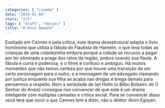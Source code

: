 ```yaml
---
categories: [ "cinema" ]
date: "2020-01-04"
stars: "2/5"
tags: [ "draft", "movies" ]
title: "O Doce Amanhã"
---
```

Exaltado em Cannes e pela crítica, este drama desestrutural adapta o
livro homônimo que utiliza a fábula do Flautista de Hamelin, o que
leva todas as crianças de uma cidadezinha embora porque a cidade se
recusou a pagar por ter eliminado a praga dos ratos da região, ambos
usando sua flauta. A fábula é curta e poderosa, e o filme é confuso
e ambíguo. Há muitos momentos que não temos certeza por que houve
uma transição de um certo personagem para o outro, e a mensagem de um
advogado clamando por justiça enquanto sua filha se acaba nas drogas é
brega demais para pensarmos a respeito. Nem a seriedade de Ian Holm (o
Bilbo Bolseiro de O Senhor do Aneis) consegue nos convencer de que este
é um drama inteligente com múltiplas camadas e crítica social. Para
se convencer disso você terá que ouvir o que Cannes tem a dizer,
não o diretor Atom Egoyan.
